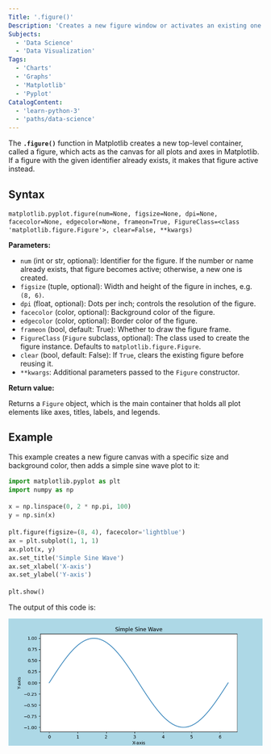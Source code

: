 ```yaml
---
Title: '.figure()'
Description: 'Creates a new figure window or activates an existing one for plotting.'
Subjects: 
  - 'Data Science'
  - 'Data Visualization'
Tags:
  - 'Charts'
  - 'Graphs' 
  - 'Matplotlib'
  - 'Pyplot'
CatalogContent: 
  - 'learn-python-3'
  - 'paths/data-science'
---
```


The **`.figure()`** function in Matplotlib creates a new top-level container, called a figure, which acts as the canvas for all plots and axes in Matplotlib. If a figure with the given identifier already exists, it makes that figure active instead.

## Syntax

```pseudo
matplotlib.pyplot.figure(num=None, figsize=None, dpi=None, facecolor=None, edgecolor=None, frameon=True, FigureClass=<class 'matplotlib.figure.Figure'>, clear=False, **kwargs)
```

**Parameters:**

- `num` (int or str, optional): Identifier for the figure. If the number or name already exists, that figure becomes active; otherwise, a new one is created.
- `figsize` (tuple, optional): Width and height of the figure in inches, e.g. `(8, 6)`.
- `dpi` (float, optional): Dots per inch; controls the resolution of the figure.
- `facecolor` (color, optional): Background color of the figure.
- `edgecolor` (color, optional): Border color of the figure.
- `frameon` (bool, default: True): Whether to draw the figure frame.
- `FigureClass` (`Figure` subclass, optional): The class used to create the figure instance. Defaults to `matplotlib.figure.Figure`.
- `clear` (bool, default: False): If `True`, clears the existing figure before reusing it.
- `**kwargs`: Additional parameters passed to the `Figure` constructor.

**Return value:**

Returns a `Figure` object, which is the main container that holds all plot elements like axes, titles, labels, and legends.

## Example

This example creates a new figure canvas with a specific size and background color, then adds a simple sine wave plot to it:

```py
import matplotlib.pyplot as plt
import numpy as np

x = np.linspace(0, 2 * np.pi, 100)
y = np.sin(x)

plt.figure(figsize=(8, 4), facecolor='lightblue')
ax = plt.subplot(1, 1, 1)
ax.plot(x, y)
ax.set_title('Simple Sine Wave')
ax.set_xlabel('X-axis')
ax.set_ylabel('Y-axis')

plt.show()
```

The output of this code is:

![Output of matplotlib.pyplot.figure() method example](https://raw.githubusercontent.com/Codecademy/docs/main/media/figure_example.png)
